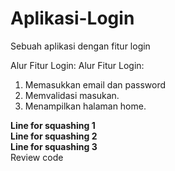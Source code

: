 # Aplikasi-Login
Sebuah aplikasi dengan fitur login

Alur Fitur Login:
Alur Fitur Login:
1. Memasukkan email dan password
2. Memvalidasi masukan.
3. Menampilkan halaman home.

**Line for squashing 1**  
**Line for squashing 2**  
**Line for squashing 3**  
Review code
